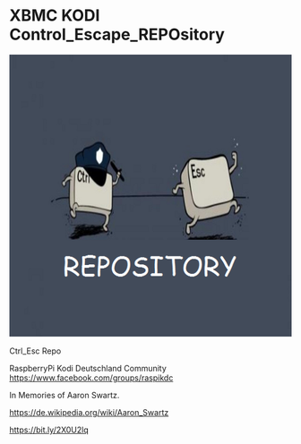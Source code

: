 # XBMC KODI Control_Escape_REPOsitory

![Repo-logo](https://github.com/KDC-Community/kdc_git_repo/blob/master/icon.png)

Ctrl_Esc Repo

RaspberryPi Kodi Deutschland Community
https://www.facebook.com/groups/raspikdc


In Memories of Aaron Swartz.

https://de.wikipedia.org/wiki/Aaron_Swartz

https://bit.ly/2X0U2lq

